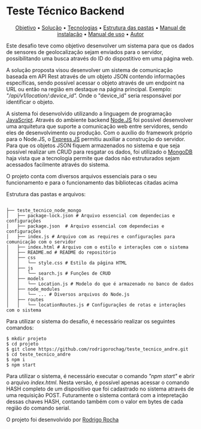 # Teste Técnico Backend

<p align="center">
 <a href="#objetivo">Objetivo</a> •
 <a href="#solucao">Solução</a> • 
 <a href="#tecnologias">Tecnologias</a> • 
 <a href="#pastas">Estrutura das pastas</a> • 
 <a href="#instalacao">Manual de instalação</a> • 
  <a href="#manual_uso">Manual de uso</a> • 
 <a href="#autor">Autor</a>
</p>

<p align="left" id=objetivo> Este desafio teve como objetivo desenvolver um sistema para que os dados de sensores de geolocalização sejam enviados para o servidor, possibilitando uma busca através do ID do dispostitivo em uma página web. </p>


<p align="left" id=solucao> A solução proposta visou desenvolver um sistema de comunicação baseada em API Rest através de um objeto JSON contendo informações específicas, sendo possível acessar o objeto através de um endpoint na URL ou então na região em destaque na página principal. Exemplo: <i> "/api/v1/location/:device_id".</i> Onde o "device_id" seria responsável por identificar o objeto. </p>

<p align="left" id=tecnologias> A sistema foi desenvolvido utilizando a linguagem de programação <a href="https://developer.mozilla.org/pt-BR/docs/Web/JavaScript">JavaScript<a/>. Através do ambiente backend <a href="https://nodejs.org/en/docs/">Node.JS</a> foi possível desenvolver uma arquitetura que suporte a comunicação web entre servidores, sendo eles de desenvolvimento ou produção. Com o auxílio do framework próprio para o Node.JS, o <a href="https://expressjs.com/pt-br/">Express JS</a> permitiu auxiliar a construção do servidor. Para que os objetos JSON fiquem armazenados no sistema e que seja possível realizar um CRUD para resgatar os dados, foi utilizado o <a href="https://www.mongodb.com/">MongoDB</a> haja vista que a tecnologia permite que dados não estruturados sejam acessados facilmente através do sistema.  </p>   <a href=""></a>
  
  
  

<p align="left" id=estrutura> O projeto conta com diversos arquivos essenciais para o seu funcionamento e para o funcionamento das bibliotecas citadas acima </p>

<p id=pastas>Estrutura das pastas e arquivos:</p>


```

├── teste_tecnico_node_mongo
│   ├── package-lock.json # Arquivo essencial com dependecias e configurações
│   ├── package.json  # Arquivo essencial com dependecias e configurações
│   ├── index.js # Arquivo com as requires e configurações para comunicação com o servidor
│   ├── index.html # Arquivo com o estilo e interações com o sistema
│   ├── README.md # README do repositório
│   ├── css
│   │   └── style.css # Estilo da página HTML
│   ├── js
│   │   └── search.js # Funções de CRUD
│   ├── models
│   │   └── Location.js # Modelo do que é armazenado no banco de dados
│   ├── node_modules
│   │   └── ... # Diversos arquivos do Node.js
│   ├── routes
│   │   └── locationRoutes.js # Configurações de rotas e interações com o sistema
```


<p align="left" id=instalacao>Para utilizar o sistema do desafio, é necessário realizar os seguintes comandos: </p>

```
$ mkdir projeto
$ cd projeto
$ git clone https://github.com/rodrigorochag/teste_tecnico_andre.git
$ cd teste_tecnico_andre
$ npm i
$ npm start
```

<p align="left" id=manual_uso>

 Para utilizar o sistema, é necessário executar o comando <i>"npm start"</i> e abrir o arquivo <i>index.html</i>. Nesta versão, é possível apenas acessar o comando HASH completo de um dispositivo que foi cadastrado no sistema através de uma requisição POST. Futuramente o sistema contará com a intepretação dessas chaves HASH, contando também com o valor em bytes de cada região do comando serial.
 
</p>




<p align="left" id=autor>O projeto foi desenvolvido por <a href="https://github.com/rodrigorochag"> Rodrigo Rocha</a> </p>

